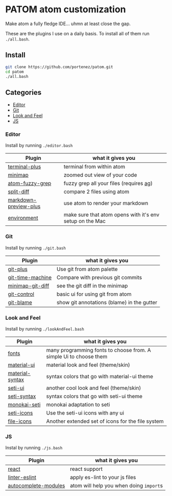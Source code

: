 # PATOM atom customization

Make atom a fully fledge IDE... uhmn at least close the gap.

These are the plugins I use on a daily basis. To install all of them run `./all.bash`.



## Install

```bash
git clone https://github.com/portenez/patom.git
cd patom
./all.bash
```

## Categories

- [Editor](#editor)
- [Git](#git)
- [Look and Feel](#look-and-feel)
- [JS](#js)

### Editor

Install by running `./editor.bash`

| Plugin           | what it gives you                                                  |
|------------------|--------------------------------------------------------------------|
| [terminal-plus](https://atom.io/packages/terminal-plus)    | terminal from within atom |
| [minimap](https://atom.io/packages/minimap)          | zoomed out view of your code |
| [atom-fuzzy-grep](https://atom.io/packages/atom-fuzzy-grep)  | fuzzy grep all your files (requires [ag](https://github.com/ggreer/the_silver_searcher)) |
| [split-diff](https://atom.io/packages/split-diff)       | compare 2 files using atom |
| [markdown-preview-plus](https://atom.io/packages/markdown-preview-plus) | use atom to render your markdown |
| [environment](https://atom.io/packages/environment) | make sure that atom opens with it's env setup on the Mac |

### Git

Install by running `./git.bash`

| Plugin                                                        | what it gives you           |
|---------------------------------------------------------------|---------------------------------------|
| [git-plus](https://atom.io/packages/git-plus)                 | Use git from atom palette |
| [git-time-machine](https://atom.io/packages/git-time-machine) | Compare with previous git commits |
| [minimap-git-diff](https://atom.io/packages/minimap-git-diff) | see the git diff in the minimap |
| [git-control](https://atom.io/packages/git-control)           | basic ui for using git from atom |
| [git-blame](https://atom.io/packages/git-blame)               | show git annotations (blame) in the gutter |

### Look and Feel

Install by running `./lookAndFeel.bash`


| Plugin                                                 | what it gives you                                                  |
|--------------------------------------------------------|--------------------------------------------------------------------|
| [fonts](https://atom.io/packages/fonts)                | many programming fonts to choose from. A simple Ui to choose them  |
| [material-ui](https://atom.io/themes/atom-material-ui) | material look and feel (theme/skin) |
| [material-syntax](https://atom.io/themes/atom-material-syntax) | syntax colors that go with material-ui theme |
| [seti-ui](https://atom.io/themes/seti-ui)              | another cool look and feel (theme/skin) |
| [seti-syntax](https://atom.io/themes/seti-syntax)      | syntax colors that go with seti-ui theme |
| [monokai-seti](https://atom.io/themes/monokai-seti)    | monokai adaptation to seti |
| [seti-icons](https://atom.io/packages/seti-icons)      | Use the seti-ui icons with any ui |
| [file-icons](https://atom.io/packages/file-icons)      | Another extended set of icons for the file system |

### JS

Instal by running `./js.bash`

| Plugin                 | what it gives you                                                  |
|------------------------|--------------------------------------------------------------------|
| [react](https://atom.io/packages/react)                  | react support |
| [linter-eslint](https://atom.io/packages/linter-eslint)          | apply es-lint to your js files |
| [autocomplete-modules](https://atom.io/packages/autocomplete-modules) | atom will help you when doing `import`s |
